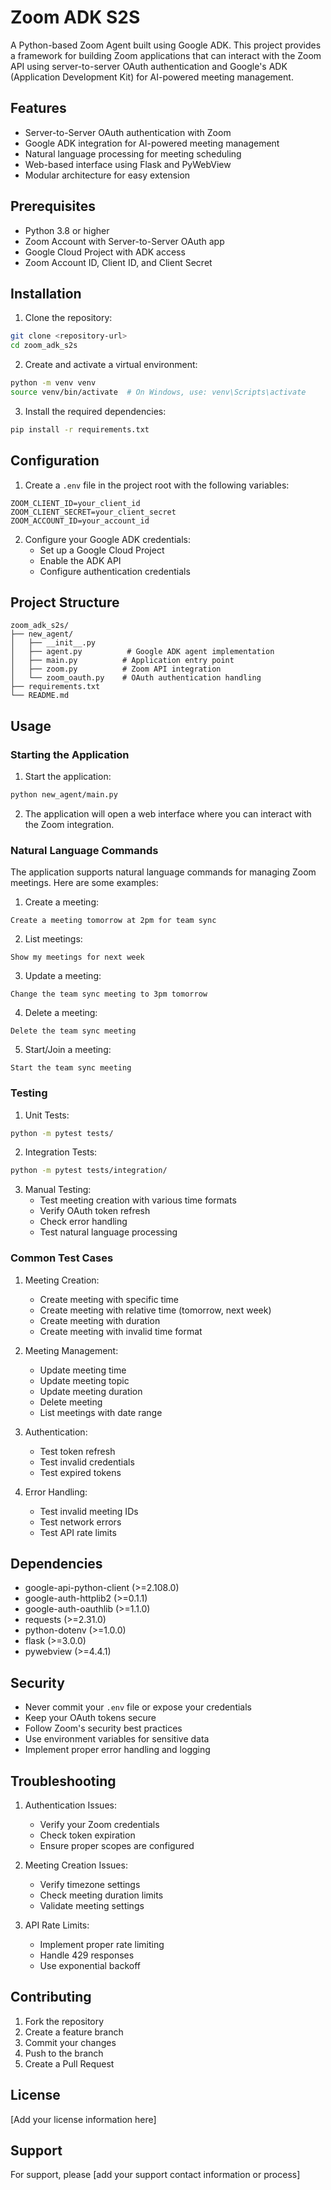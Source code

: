 # Zoom ADK S2S

A Python-based Zoom Agent built using Google ADK. This project provides a framework for building Zoom applications that can interact with the Zoom API using server-to-server OAuth authentication and Google's ADK (Application Development Kit) for AI-powered meeting management.

## Features

- Server-to-Server OAuth authentication with Zoom
- Google ADK integration for AI-powered meeting management
- Natural language processing for meeting scheduling
- Web-based interface using Flask and PyWebView
- Modular architecture for easy extension

## Prerequisites

- Python 3.8 or higher
- Zoom  Account with Server-to-Server OAuth app
- Google Cloud Project with ADK access
- Zoom Account ID, Client ID, and Client Secret

## Installation

1. Clone the repository:
```bash
git clone <repository-url>
cd zoom_adk_s2s
```

2. Create and activate a virtual environment:
```bash
python -m venv venv
source venv/bin/activate  # On Windows, use: venv\Scripts\activate
```

3. Install the required dependencies:
```bash
pip install -r requirements.txt
```

## Configuration

1. Create a `.env` file in the project root with the following variables:
```
ZOOM_CLIENT_ID=your_client_id
ZOOM_CLIENT_SECRET=your_client_secret
ZOOM_ACCOUNT_ID=your_account_id
```

2. Configure your Google ADK credentials:
   - Set up a Google Cloud Project
   - Enable the ADK API
   - Configure authentication credentials

## Project Structure

```
zoom_adk_s2s/
├── new_agent/
│   ├── __init__.py
│   ├── agent.py          # Google ADK agent implementation
│   ├── main.py          # Application entry point
│   ├── zoom.py          # Zoom API integration
│   └── zoom_oauth.py    # OAuth authentication handling
├── requirements.txt
└── README.md
```

## Usage

### Starting the Application

1. Start the application:
```bash
python new_agent/main.py
```

2. The application will open a web interface where you can interact with the Zoom integration.

### Natural Language Commands

The application supports natural language commands for managing Zoom meetings. Here are some examples:

1. Create a meeting:
```
Create a meeting tomorrow at 2pm for team sync
```

2. List meetings:
```
Show my meetings for next week
```

3. Update a meeting:
```
Change the team sync meeting to 3pm tomorrow
```

4. Delete a meeting:
```
Delete the team sync meeting
```

5. Start/Join a meeting:
```
Start the team sync meeting
```

### Testing

1. Unit Tests:
```bash
python -m pytest tests/
```

2. Integration Tests:
```bash
python -m pytest tests/integration/
```

3. Manual Testing:
   - Test meeting creation with various time formats
   - Verify OAuth token refresh
   - Check error handling
   - Test natural language processing

### Common Test Cases

1. Meeting Creation:
   - Create meeting with specific time
   - Create meeting with relative time (tomorrow, next week)
   - Create meeting with duration
   - Create meeting with invalid time format

2. Meeting Management:
   - Update meeting time
   - Update meeting topic
   - Update meeting duration
   - Delete meeting
   - List meetings with date range

3. Authentication:
   - Test token refresh
   - Test invalid credentials
   - Test expired tokens

4. Error Handling:
   - Test invalid meeting IDs
   - Test network errors
   - Test API rate limits

## Dependencies

- google-api-python-client (>=2.108.0)
- google-auth-httplib2 (>=0.1.1)
- google-auth-oauthlib (>=1.1.0)
- requests (>=2.31.0)
- python-dotenv (>=1.0.0)
- flask (>=3.0.0)
- pywebview (>=4.4.1)

## Security

- Never commit your `.env` file or expose your credentials
- Keep your OAuth tokens secure
- Follow Zoom's security best practices
- Use environment variables for sensitive data
- Implement proper error handling and logging

## Troubleshooting

1. Authentication Issues:
   - Verify your Zoom credentials
   - Check token expiration
   - Ensure proper scopes are configured

2. Meeting Creation Issues:
   - Verify timezone settings
   - Check meeting duration limits
   - Validate meeting settings

3. API Rate Limits:
   - Implement proper rate limiting
   - Handle 429 responses
   - Use exponential backoff

## Contributing

1. Fork the repository
2. Create a feature branch
3. Commit your changes
4. Push to the branch
5. Create a Pull Request

## License

[Add your license information here]

## Support

For support, please [add your support contact information or process] 